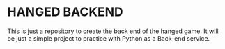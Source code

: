 # HANGED BACKEND

This is just a repository to create the back end of the hanged game. It will be just a simple project to practice with Python as a Back-end service.